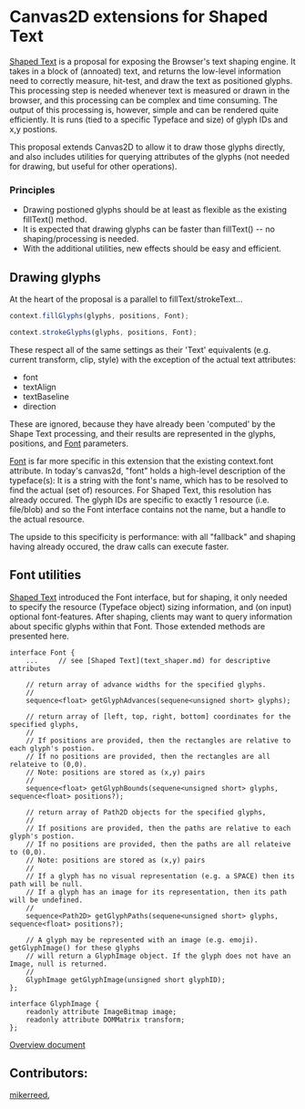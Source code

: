 Canvas2D extensions for Shaped Text
=============
[Shaped Text](text_shaper.md) is a proposal for exposing the Browser's text shaping engine. It takes in
a block of (annoated) text, and returns the low-level information need to correctly measure, hit-test,
and draw the text as positioned glyphs. This processing step is needed whenever text is measured or
drawn in the browser, and this processing can be complex and time consuming. The output of this processing
is, however, simple and can be rendered quite efficiently. It is runs (tied to a specific Typeface and size)
of glyph IDs and x,y postions.

This proposal extends Canvas2D to allow it to draw those glyphs directly, and also includes utilities for
querying attributes of the glyphs (not needed for drawing, but useful for other operations).

### Principles
* Drawing postioned glyphs should be at least as flexible as the existing fillText() method.
* It is expected that drawing glyphs can be faster than fillText() -- no shaping/processing is needed.
* With the additional utilities, new effects should be easy and efficient.

## Drawing glyphs

At the heart of the proposal is a parallel to fillText/strokeText...

```js
context.fillGlyphs(glyphs, positions, Font);

context.strokeGlyphs(glyphs, positions, Font);
```

These respect all of the same settings as their 'Text' equivalents (e.g. current transform, clip, style)
with the exception of the actual text attributes:
- font
- textAlign
- textBaseline
- direction

These are ignored, because they have already been 'computed' by the Shape Text processing, and their
results are represented in the glyphs, positions, and [Font](text_shaper.md) parameters.

[Font](text_shaper.md) is far more specific in this extension that the existing context.font attribute. In
today's canvas2d, "font" holds a high-level description of the typeface(s): It is a string with the
font's name, which has to be resolved to find the actual (set of) resources. For Shaped Text, this
resolution has already occured. The glyph IDs are specific to exactly 1 resource (i.e. file/blob) and
so the Font interface contains not the name, but a handle to the actual resource.

The upside to this specificity is performance: with all "fallback" and shaping having already
occured, the draw calls can execute faster.

## Font utilities

[Shaped Text](text_shaper.md) introduced the Font interface, but for shaping, it only needed to specify
the resource (Typeface object) sizing information, and (on input) optional font-features. After shaping,
clients may want to query information about specific glyphs within that Font. Those extended methods are
presented here.

```WebIDL
interface Font {
    ...     // see [Shaped Text](text_shaper.md) for descriptive attributes

    // return array of advance widths for the specified glyphs.
    //
    sequence<float> getGlyphAdvances(sequene<unsigned short> glyphs);

    // return array of [left, top, right, bottom] coordinates for the specified glyphs,
    // 
    // If positions are provided, then the rectangles are relative to each glyph's postion.
    // If no positions are provided, then the rectangles are all relateive to (0,0).
    // Note: positions are stored as (x,y) pairs
    //
    sequence<float> getGlyphBounds(sequene<unsigned short> glyphs, sequence<float> positions?);

    // return array of Path2D objects for the specified glyphs,
    // 
    // If positions are provided, then the paths are relative to each glyph's postion.
    // If no positions are provided, then the paths are all relateive to (0,0).
    // Note: positions are stored as (x,y) pairs
    //
    // If a glyph has no visual representation (e.g. a SPACE) then its path will be null.
    // If a glyph has an image for its representation, then its path will be undefined.
    //
    sequence<Path2D> getGlyphPaths(sequene<unsigned short> glyphs, sequence<float> positions?);

    // A glyph may be represented with an image (e.g. emoji). getGlyphImage() for these glyphs
    // will return a GlyphImage object. If the glyph does not have an Image, null is returned.
    //
    GlyphImage getGlyphImage(unsigned short glyphID);
};

interface GlyphImage {
    readonly attribute ImageBitmap image;
    readonly attribute DOMMatrix transform;
};
```

[Overview document](text_overview.md)

## Contributors:
 [mikerreed](https://github.com/mikerreed),
